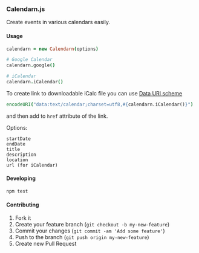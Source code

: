 ### Calendarn.js

Create events in various calendars easily.

#### Usage

```coffeescript
calendarn = new Calendarn(options)

# Google Calendar
calendarn.google()

# iCalendar
calendarn.iCalendar()
```

To create link to downloadable iCalc file you can use [Data URI scheme](http://en.wikipedia.org/wiki/Data_URI_scheme)

```coffeescript
encodeURI("data:text/calendar;charset=utf8,#{calendarn.iCalendar()}")
```

and then add to `href` attribute of the link.

Options:

```
startDate
endDate
title
description
location
url (for iCalendar)
```

#### Developing

```
npm test
```

#### Contributing

1. Fork it
2. Create your feature branch (`git checkout -b my-new-feature`)
3. Commit your changes (`git commit -am 'Add some feature'`)
4. Push to the branch (`git push origin my-new-feature`)
5. Create new Pull Request
